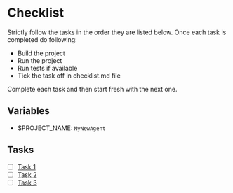 # Checklist

Strictly follow the tasks in the order they are listed below. Once each task is completed do following:

- Build the project
- Run the project
- Run tests if available
- Tick the task off in checklist.md file

Complete each task and then start fresh with the next one.

## Variables

- $PROJECT_NAME: `MyNewAgent`

## Tasks

- [ ] [Task 1](task-1.md)
- [ ] [Task 2](task-2.md)
- [ ] [Task 3](task-3.md)
